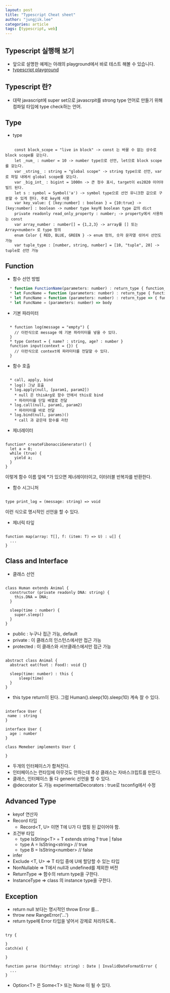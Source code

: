 ```yaml
---
layout: post
title: "Typescript Cheat sheet"
author: "jungjik.lee"
categories: article
tags: [typescript, web]
---
```


## Typescript 실행해 보기
 - 앞으로 설명한 예제는 아래의 playground에서 바로 테스트 해볼 수 있습니다.
 - [typescript playground](https://www.typescriptlang.org/play)

## Typescript 란?
 - 대략 javascript에 super set으로 javascrpit를 strong type 언어로 만들기 위해 컴파일 타임에 type check하는 언어.

## Type
- type
<pre><code>
    const block_scope = "live in block" -> const 는 바꿀 수 없는 상수로 block scope를 갖는다.
    let _num_ : number = 10 -> number type으로 선언, let으로 block scope를 갖는다.
    var _string_ : string = "global scope" -> string type으로 선언, var로 파일 내에서 global scope를 갖는다.
    var _big_int_ : bigint = 1000n -> 큰 정수 표시, target이 es2020 이어야 빌드 된다.
    let s : symbol = Symbol('a') -> symbol type으로 선언 유니크한 값으로 구분할 수 있게 한다. 주로 key에 사용
    var key_value: { [key:number] : boolean } = {10:true} -> [key:number] : boolean -> number type key에 boolean type 값의 dict
    private readonly read_only_property : number; -> property에서 사용하는 const
    var array_number : number[] = {1,2,3} -> array를 [] 또는 Array&lt;number&gt; 로 type 정의
    enum Color { RED, BLUE, GREEN } -> enum 정의, 숫자 문자열 섞어서 선언도 가능
    var tuple_type : [number, string, number] = [10, "tuple", 20] -> tuple로 선언 가능
</code></pre>

## Function
- 함수 선언 방법
~~~javascript
  * function FunctionName(parameters: number) : return_type { function_body }
  * let FuncName = function (parameters: number) : return_type { function_body }
  * let FuncName = function (parameters: number) : return_type => { function_body } -> arrow function 허용
  * let FuncName = (parameters: number) => body
~~~

- 기본 파라미터
<pre><code>
  * function log(message = "empty") {
    // 이런식으로 message 에 기본 파라미터를 넣을 수 있다.
  }
  * type Context = { name? : string, age? : number }
  function input(context = {}) {
    // 이런식으로 context에 파라미터를 전달할 수 있다.
  }
</code></pre>
- 함수 호출
<pre><code>
  * call, apply, bind
  * log() 그냥 호출
  * log.apply(null, [param1, param2])
    * null 은 thisArg로 함수 안에서 this로 bind
    * 파라미터를 단일 배열로 전달
  * log.call(null, param1, param2)
    * 파라미터를 바로 전달
  * log.bind(null, params)()
    * call 과 같은데 함수를 리턴
</code></pre>
- 제너레이터
<pre><code>
function* createFibonacciGenerator() {
  let a = 0;
  while (true) {
    yield a;
  }
}
</code></pre>
이렇게 함수 이름 앞에 *가 있으면 제너레이터이고, 이터러블 반복자를 반환한다.
- 함수 시그니처
<pre><code>
type print_log = (message: string) => void
</code></pre>
이런 식으로 명시적인 선언을 할 수 있다.
- 제너릭 타잎
<pre><code>
function map<T,U>(array: T[], f: (item: T) => U) : u[] {
  ...
}
</code></pre>

## Class and Interface

- 클래스 선언
<pre><code>
class Human extends Animal {
  constructor (private readonly DNA: string) {
    this.DNA = DNA;
  }

  sleep(time : number) {
    super.sleep()
  }
}
</code></pre>
- public : 누구나 접근 가능, default
- private : 이 클래스의 인스턴스에서만 접근 가능
- protected : 이 클래스와 서브클래스에서만 접근 가능

<pre><code>
abstract class Animal {
  abstract eat(foot : Food): void {}

  sleep(time: number) : this {
      sleep(time)
  }
}
</code></pre>
- this type return이 된다. 그럼 Human().sleep(10).sleep(10) 계속 잘 수 있다.

<pre><code>
interface User {
 name : string
}

interface User {
  age : number
}

class Memeber implements User {

}
</code></pre>
- 두개의 인터페이스가 합쳐진다.
- 인터페이스는 런타임에 아무것도 안하는데 추상 클래스는 자바스크립트를 만든다.
- 클래스, 인터페이스 둘 다 generic 선언을 할 수 있다.
- @decorator 도 가능 experimentalDecorators : true로 tsconfig에서 수정

## Advanced Type
- keyof 연산자
- Record 타입
  - Record&lt;T, U&gt; 이면 T에 U가 다 맵핑 된 값이어야 함.
- 조건부 타입
  - type IsString&lt;T&gt; = T extends string ? true | false
  - type A = IsString&lt;string&gt; // true
  - type B = IsString&lt;number&gt; // false
- infer
- Exclude <T, U> => T 타입 중에 U에 할당할 수 있는 타입
- NonNullable <T> => T에서 null과 undefined를 제외한 버전
- ReturnType <F> => 함수의 return type을 구한다.
- InstanceType <C> => class 의 instance type을 구한다.

## Exception
- return null 보다는 명시적인 throw Error 를...
- throw new RangeError('...')
- return type에 Error 타입을 넣어서 강제로 처리하도록..
<pre><code>
try {

}
catch(e) {

}

function parse (birthday: string) : Date | InvalidDateFormatError {
  ...
}
</code></pre>
- Option&lt;T&gt; 은 Some&lt;T&gt; 또는 None 이 될 수 있다.
